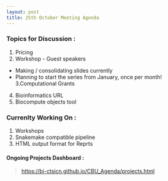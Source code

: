 ```yaml
---
layout: post
title: 25th October Meeting Agenda
---
```

### Topics for Discussion :
1. Pricing 
2. Workshop - Guest speakers 
- Making / consolidating slides currently
- Planning to start the series from January, once per month!
3.Computational Grants 
4. Bioinformatics URL 
5. Biocompute objects tool

### Currenlty Working On :
1. Workshops
2. Snakemake compatible pipeline 
3. HTML output format for Reprts

#### Ongoing Projects Dashboard :

> https://bi-ctsicn.github.io/CBU_Agenda/projects.html
